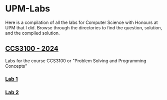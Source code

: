 # UPM-Labs

Here is a compilation of all the labs for Computer Science with Honours at UPM that I did. Browse through the directories to find the question, solution, and the compiled solution.

## [CCS3100 - 2024](https://github.com/AriffDanial227366/UPM-Labs/tree/main/CCS3100)

Labs for the course CCS3100 or "Problem Solving and Programming Concepts"

### [Lab 1](https://github.com/AriffDanial227366/UPM-Labs/tree/main/CCS3100/Lab-1)
### [Lab 2](https://github.com/AriffDanial227366/UPM-Labs/tree/main/CCS3100/Lab-2)
